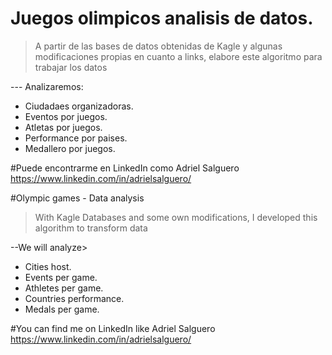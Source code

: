 # Juegos olimpicos analisis de datos.

>A partir de las bases de datos obtenidas de Kagle y algunas modificaciones propias en cuanto a links, elabore este algoritmo para trabajar los datos


--- Analizaremos:

* Ciudadaes organizadoras.
* Eventos por juegos.
* Atletas por juegos.
* Performance por paises.
* Medallero por juegos.


#Puede encontrarme en LinkedIn como Adriel Salguero https://www.linkedin.com/in/adrielsalguero/

#Olympic games - Data analysis

> With Kagle Databases and some own modifications, I developed this algorithm to transform data

--We will analyze>

* Cities host.
* Events per game.
* Athletes per game.
* Countries performance.
* Medals per game.


#You can find me on LinkedIn like Adriel Salguero https://www.linkedin.com/in/adrielsalguero/
